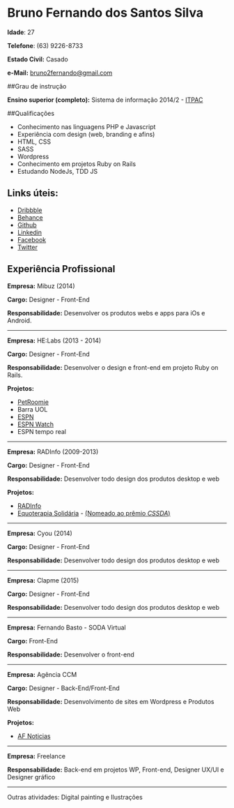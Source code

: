 Bruno Fernando dos Santos Silva
===

**Idade**: 27

**Telefone**: (63) 9226-8733

**Estado Civil:** Casado

**e-Mail:** bruno2fernando@gmail.com

##Grau de instrução

**Ensino superior (completo):** Sistema de informação 2014/2 - [ITPAC](http://www.itpac.br)

##Qualificações

- Conhecimento nas linguagens PHP e Javascript
- Experiência com design (web, branding e afins)
- HTML, CSS
- SASS
- Wordpress
- Conhecimento em projetos Ruby on Rails
- Estudando NodeJs, TDD JS

## Links úteis:

- [Dribbble](https://dribbble.com/3runo)
- [Behance](https://www.behance.net/3runo)
- [Github](https://github.com/3runoDesign)
- [Linkedin](https://br.linkedin.com/pub/bruno-fernando)
- [Facebook](https://www.facebook.com/3runoDesign)
- [Twitter](http://twitter.com/bruno1fernando)


## Experiência Profissional

**Empresa:** Mibuz (2014)

**Cargo:** Designer - Front-End

**Responsabilidade:** Desenvolver os produtos webs e apps para iOs e Android.

***

**Empresa:** HE:Labs (2013 - 2014)

**Cargo:** Designer - Front-End

**Responsabilidade:** Desenvolver o design e front-end em projeto Ruby on Rails.

**Projetos:**
- [PetRoomie](http://www.petroomie.com.br/)
- Barra UOL
- [ESPN](http://espn.uol.com.br)
- [ESPN Watch](http://espn.uol.com.br/watch)
- ESPN tempo real

***

**Empresa:** RADInfo (2009-2013)

**Cargo:** Designer - Front-End

**Responsabilidade:** Desenvolver todo design dos produtos desktop e web

**Projetos:**
- [RADInfo](http://www.radinfo.com.br/)
- [Equoterapia Solidária](http://equoterapiasolidaria.com.br/) - [(Nomeado ao prêmio *CSSDA*)](http://www.cssdesignawards.com/sites/equoterapia-solidaria/8208/)

***

**Empresa:** Cyou (2014)

**Cargo:** Designer - Front-End

**Responsabilidade:** Desenvolver todo design dos produtos desktop e web

***

**Empresa:** Clapme (2015)

**Cargo:** Designer - Front-End

**Responsabilidade:** Desenvolver todo design dos produtos desktop e web

***

**Empresa:** Fernando Basto - SODA Virtual

**Cargo:** Front-End

**Responsabilidade:** Desenvolver o front-end

***

**Empresa:** Agência CCM

**Cargo:** Designer - Back-End/Front-End

**Responsabilidade:** Desenvolvimento de sites em Wordpress e Produtos Web

**Projetos:**
- [AF Noticias](http://www.afnoticias.com.br/)

***

**Empresa:** Freelance

**Responsabilidade:** Back-end em projetos WP, Front-end, Designer UX/UI e Designer gráfico

***

Outras atividades: Digital painting e Ilustrações
